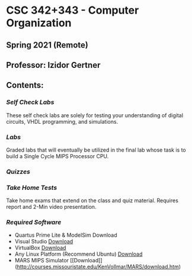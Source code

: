 # CSC 342+343 - Computer Organization 
## Spring 2021 (Remote)
## Professor: Izidor Gertner

## Contents:

### *Self Check Labs* 
These self check labs are solely for testing your understanding of digital circuits, VHDL programming, and simulations.   

### *Labs*
Graded labs that will eventually be utilized in the final lab whose task is to build a Single Cycle MIPS Processor CPU.
### *Quizzes*

### *Take Home Tests*
Take home exams that extend on the class and quiz material. Requires report and 2-Min video presentation.

### *Required Software*
- Quartus Prime Lite & ModelSim Download
- Visual Studio [Download](https://visualstudio.microsoft.com/free-developer-offers/)
- VirtualBox [Download](https://www.virtualbox.org/wiki/Downloads)
- Any Linux Platform (Recommend Ubuntu) [Download](https://ubuntu.com/download/desktop)
- MARS MIPS Simulator \[[Download]\](http://courses.missouristate.edu/KenVollmar/MARS/download.htm) 
